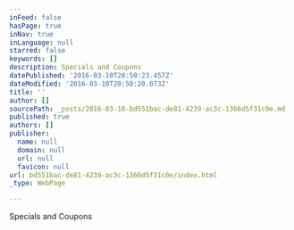 ```yaml
---
inFeed: false
hasPage: true
inNav: true
inLanguage: null
starred: false
keywords: []
description: Specials and Coupons
datePublished: '2016-03-10T20:50:23.457Z'
dateModified: '2016-03-10T20:50:20.073Z'
title: ''
author: []
sourcePath: _posts/2016-03-10-bd551bac-de81-4239-ac3c-1366d5f31c0e.md
published: true
authors: []
publisher:
  name: null
  domain: null
  url: null
  favicon: null
url: bd551bac-de81-4239-ac3c-1366d5f31c0e/index.html
_type: WebPage

---
```

Specials and Coupons
